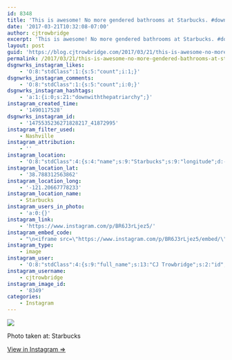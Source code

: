 ```yaml
---
id: 8348
title: 'This is awesome! No more gendered bathrooms at Starbucks. #downwiththepatriarchy'
date: '2017-03-21T10:32:08-07:00'
author: cjtrowbridge
excerpt: 'This is awesome! No more gendered bathrooms at Starbucks. #downwiththepatriarchy'
layout: post
guid: 'https://blog.cjtrowbridge.com/2017/03/21/this-is-awesome-no-more-gendered-bathrooms-at-starbucks-downwiththepatriarchy/'
permalink: /2017/03/21/this-is-awesome-no-more-gendered-bathrooms-at-starbucks-downwiththepatriarchy/
dsgnwrks_instagram_likes:
    - 'O:8:"stdClass":1:{s:5:"count";i:1;}'
dsgnwrks_instagram_comments:
    - 'O:8:"stdClass":1:{s:5:"count";i:0;}'
dsgnwrks_instagram_hashtags:
    - 'a:1:{i:0;s:21:"downwiththepatriarchy";}'
instagram_created_time:
    - '1490117528'
dsgnwrks_instagram_id:
    - '1475535236271828217_41872995'
instagram_filter_used:
    - Nashville
instagram_attribution:
    - ''
instagram_location:
    - 'O:8:"stdClass":4:{s:4:"name";s:9:"Starbucks";s:9:"longitude";d:-121.20667778233;s:8:"latitude";d:38.788312563862;s:2:"id";i:3312085;}'
instagram_location_lat:
    - '38.788312563862'
instagram_location_long:
    - '-121.20667778233'
instagram_location_name:
    - Starbucks
instagram_users_in_photo:
    - 'a:0:{}'
instagram_link:
    - 'https://www.instagram.com/p/BR6J3rLjez5/'
instagram_embed_code:
    - "\n<iframe src=\"https://www.instagram.com/p/BR6J3rLjez5/embed/\" width=\"612\" height=\"710\" frameborder=\"0\" scrolling=\"no\" allowtransparency=\"true\" class=\"insta-image-embed\"></iframe>\n"
instagram_type:
    - image
instagram_user:
    - 'O:8:"stdClass":4:{s:9:"full_name";s:13:"CJ Trowbridge";s:2:"id";s:8:"41872995";s:8:"username";s:12:"cjtrowbridge";s:15:"profile_picture";s:96:"https://scontent.cdninstagram.com/t51.2885-19/s150x150/13724650_1188772791164794_142557231_a.jpg";}'
instagram_username:
    - cjtrowbridge
instagram_image_id:
    - '8349'
categories:
    - Instagram
---
```


[![](https://blog.cjtrowbridge.com/wp-content/uploads/2017/03/1490117528-1-1.jpg)](https://www.instagram.com/p/BR6J3rLjez5/)

Photo taken at: Starbucks

[View in Instagram ⇒](https://www.instagram.com/p/BR6J3rLjez5/)